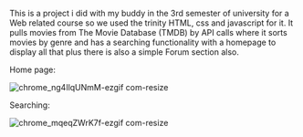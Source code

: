 This is a project i did with my buddy in the 3rd semester of university for a Web related course so we used the trinity HTML, css and javascript for it. It pulls movies from The Movie Database (TMDB) by API calls where it sorts movies by genre and has a searching functionality with a homepage to display all that plus there is also a simple Forum section also.

Home page:

![chrome_ng4IlqUNmM-ezgif com-resize](https://github.com/user-attachments/assets/b7cc80fc-e214-4571-b492-f21b0873e3ea)

Searching:

![chrome_mqeqZWrK7f-ezgif com-resize](https://github.com/user-attachments/assets/e3de8931-f55d-469b-b779-32b8da05d7eb)

